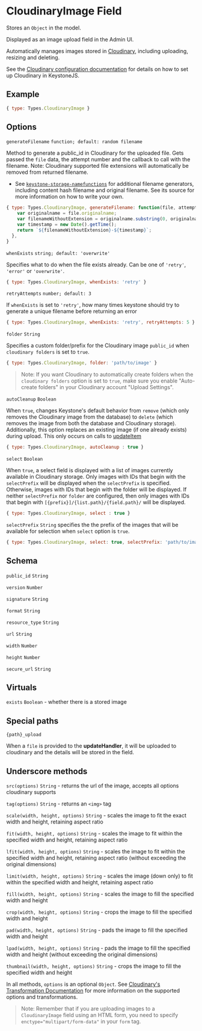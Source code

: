 # CloudinaryImage Field

Stores an `Object` in the model.

Displayed as an image upload field in the Admin UI.

Automatically manages images stored in [Cloudinary](http://cloudinary.com/), including uploading, resizing and deleting.

See the [Cloudinary configuration documentation](http://keystonejs.com/docs/configuration#services-cloudinary) for details on how to set up Cloudinary in KeystoneJS.

## Example

```js
{ type: Types.CloudinaryImage }
```

## Options

`generateFilename` `function; default: random filename`

Method to generate a public_id in Cloudinary for the uploaded file. Gets passed the `file` data, the attempt number and the callback to call with the filename. Note: Cloudinary supported file extensions will automatically be removed from returned filename.
  - See [`keystone-storage-namefunctions`](http://npm.im/keystone-storage-namefunctions) for additional filename generators, including content hash filename and original filename. See its source for more information on how to write your own.

```js
{ type: Types.CloudinaryImage, generateFilename: function(file, attemptNumber, callback) {
    var originalname = file.originalname;
    var filenameWithoutExtension = originalname.substring(0, originalname.lastIndexOf('.'));
    var timestamp = new Date().getTime();
    return `${filenameWithoutExtension}-${timestamp}`;
  },
}
```

`whenExists` `string; default: 'overwrite'`

Specifies what to do when the file exists already. Can be one of `'retry'`, `'error'` or `'overwrite'`.

```js
{ type: Types.CloudinaryImage, whenExists: 'retry' }
```

`retryAttempts` `number; default: 3`

If `whenExists` is set to `'retry'`, how many times keystone should try to generate a unique filename before returning an error

```js
{ type: Types.CloudinaryImage, whenExists: 'retry', retryAttempts: 5 }
```

`folder` `String`

Specifies a custom folder/prefix for the Cloudinary image `public_id` when `cloudinary folders` is set to `true`.

```js
{ type: Types.CloudinaryImage, folder: 'path/to/image' }
```

> Note: If you want Cloudinary to automatically create folders when the `cloudinary folders` option is set to `true`, make sure you enable "Auto-create folders" in your Cloudinary account "Upload Settings".

`autoCleanup` `Boolean`

When `true`, changes Keystone's default behavior from `remove` (which only removes the Cloudinary image from the database) to `delete` (which removes the image from both the database and Cloudinary storage). Additionally, this option replaces an existing image (if one already exists) during upload. This only occurs on calls to [updateItem](/api/list/update-item)

```js
{ type: Types.CloudinaryImage, autoCleanup : true }
```

`select` `Boolean`

When `true`, a select field is displayed with a list of images currently available in Cloudinary storage. Only images with IDs that begin with the `selectPrefix` will be displayed when the `selectPrefix` is specified. Otherwise, images with IDs that begin with the folder will be displayed. If neither `selectPrefix` nor `folder` are configured, then only images with IDs that begin with `[{prefix}]/{list.path}/{field.path}/` will be displayed.

```js
{ type: Types.CloudinaryImage, select : true }
```

`selectPrefix` `String` specifies the the prefix of the images that will be available for selection when `select` option is `true`.

```js
{ type: Types.CloudinaryImage, select: true, selectPrefix: 'path/to/images' }
```

## Schema

`public_id` `String`

`version` `Number`

`signature` `String`

`format` `String`

`resource_type` `String`

`url` `String`

`width` `Number`

`height` `Number`

`secure_url` `String`

## Virtuals

`exists` `Boolean` - whether there is a stored image

## Special paths

`{path}_upload`

When a `file` is provided to the **updateHandler**, it will be uploaded to cloudinary and the details will be stored in the field.

## Underscore methods

`src(options)` `String` - returns the url of the image, accepts all options cloudinary supports

`tag(options)` `String` - returns an `<img>` tag

`scale(width, height, options)` `String` - scales the image to fit the exact width and height, retaining aspect ratio

`fit(width, height, options)` `String` - scales the image to fit within the specified width and height, retaining aspect ratio

`lfit(width, height, options)` `String` - scales the image to fit within the specified width and height, retaining aspect ratio (without exceeding the original dimensions)

`limit(width, height, options)` `String` - scales the image (down only) to fit within the specified width and height, retaining aspect ratio

`fill(width, height, options)` `String` - scales the image to fill the specified width and height

`crop(width, height, options)` `String` - crops the image to fill the specified width and height

`pad(width, height, options)` `String` - pads the image to fill the specified width and height

`lpad(width, height, options)` `String` - pads the image to fill the specified width and height (without exceeding the original dimensions)

`thumbnail(width, height, options)` `String` - crops the image to fill the specified width and height

In all methods, `options` is an optional `Object`. See [Cloudinary's Transformation Documentation](http://cloudinary.com/documentation/image_transformations) for more information on the supported options and transformations.

> Note: Remember that if you are uploading images to a `CloudinaryImage` field using an HTML form, you need to specify `enctype="multipart/form-data"` in your `form` tag.
